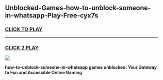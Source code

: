 
## Unblocked-Games-how-to-unblock-someone-in-whatsapp-Play-Free-cyx7s
<h3>
<a href="https://premium76.site?title=how-to-unblock-someone-in-whatsapp&ref=23A">CLICK TO PLAY</a></h3>
<hr>

<h3>
<a href="https://premium76.site?title=how-to-unblock-someone-in-whatsapp&ref=23A">CLICK 2 PLAY</a>
  
</h3>

<a href="https://premium76.site?title=how-to-unblock-someone-in-whatsapp&ref=23A"><img src="https://clearcache.store/games.png"></a>


**how-to-unblock-someone-in-whatsapp games unblocked: Your Gateway to Fun and Accessible Online Gaming**
